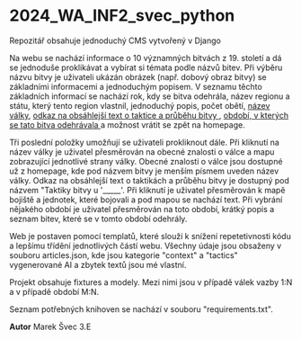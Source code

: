 # 2024_WA_INF2_svec_python

Repozitář obsahuje jednoduchý CMS vytvořený v Django

Na webu se nachází informace o 10 významných bitvách z 19. století a dá se jednoduše proklikávat a vybírat si témata podle názvů bitev. Při výběru názvu bitvy je uživateli ukázán obrázek (např. dobový obraz bitvy) se základními informacemi a jednoduchým popisem. V seznamu těchto základních informací se nachází rok, kdy se bitva odehrála, název regionu a státu, který tento region vlastnil, jednoduchý popis, počet obětí, <ins>název války</ins>, <ins> odkaz na obsáhlejší text o taktice a průběhu bitvy </ins>, <ins> období, v kterých se tato bitva odehrávala </ins> a možnost vrátit se zpět na homepage.

Tři poslední položky umožňují se uživateli prokliknout dále. Při kliknutí na název války je uživatel přesměrován na obecné znalosti o válce a mapu zobrazující jednotlivé strany války. Obecné znalosti o válce jsou dostupné už z homepage, kde pod názvem bitvy je menším písmem uveden název války. Odkaz na obsáhlejší text o taktikách a průběhu bitvy je dostupný pod názvem "Taktiky bitvy u '_____'. Při kliknutí je uživatel přesměrován k mapě bojiště a jednotek, které bojovali a pod mapou se nachází text. Při vybrání nějakého období je uživatel přesměrován na toto období, krátký popis a seznam bitev, které se v tomto období odehrály.

Web je postaven pomocí templatů, které slouží k snížení repetetivnosti kódu a lepšímu třídění jednotlivých částí webu. Všechny údaje jsou obsaženy v souboru articles.json, kde jsou kategorie "context" a "tactics" vygenerované AI a zbytek textů jsou mé vlastní.

Projekt obsahuje fixtures a modely. Mezi nimi jsou v případě válek vazby 1:N a v případě období M:N.

Seznam potřebných knihoven se nachází v souboru "requirements.txt".

**Autor** Marek Švec 3.E


